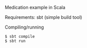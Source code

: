 Medication example in Scala

Requirements: sbt (simple build tool)

Compiling/running

```
$ sbt compile
$ sbt run
```
